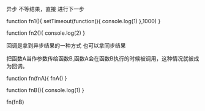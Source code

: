 异步
    不等结果，直接 进行下一步

function fn1(){
    setTimeout(function(){
        console.log(1)
    },1000)
}

function  fn2(){
    console.log(2)
}


回调是拿到异步结果的一种方式
也可以拿同步结果

把函数A当作参数传给函数B,函数A会在函数B执行的时候被调用，这种情况就被成为回调。


function fn(fnA){
    fnA()
}

function fnB(){
    console.log(1)
}

fn(fnB)
